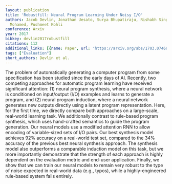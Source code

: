 ```yaml
---
layout: publication
title: 'Robustfill: Neural Program Learning Under Noisy I/O'
authors: Jacob Devlin, Jonathan Uesato, Surya Bhupatiraju, Rishabh Singh, Abdel-rahman
  Mohamed, Pushmeet Kohli
conference: Arxiv
year: 2017
bibkey: devlin2017robustfill
citations: 112
additional_links: [{name: Paper, url: 'https://arxiv.org/abs/1703.07469'}]
tags: ["Evaluation"]
short_authors: Devlin et al.
---
```

The problem of automatically generating a computer program from some
specification has been studied since the early days of AI. Recently, two
competing approaches for automatic program learning have received significant
attention: (1) neural program synthesis, where a neural network is conditioned
on input/output (I/O) examples and learns to generate a program, and (2) neural
program induction, where a neural network generates new outputs directly using
a latent program representation.
  Here, for the first time, we directly compare both approaches on a
large-scale, real-world learning task. We additionally contrast to rule-based
program synthesis, which uses hand-crafted semantics to guide the program
generation. Our neural models use a modified attention RNN to allow encoding of
variable-sized sets of I/O pairs. Our best synthesis model achieves 92%
accuracy on a real-world test set, compared to the 34% accuracy of the previous
best neural synthesis approach. The synthesis model also outperforms a
comparable induction model on this task, but we more importantly demonstrate
that the strength of each approach is highly dependent on the evaluation metric
and end-user application. Finally, we show that we can train our neural models
to remain very robust to the type of noise expected in real-world data (e.g.,
typos), while a highly-engineered rule-based system fails entirely.